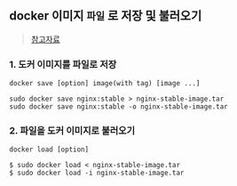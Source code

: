 ## docker 이미지 `파일` 로 저장 및 불러오기
> [참고자료](https://twpower.github.io/183-how-to-save-or-load-docker-image-file)
### 1. 도커 이미지를 파일로 저장
```shell
docker save [option] image(with tag) [image ...]

sudo docker save nginx:stable > nginx-stable-image.tar
sudo docker save nginx:stable -o nginx-stable-image.tar
```

### 2. 파일을 도커 이미지로 불러오기
```shell
docker load [option]

$ sudo docker load < nginx-stable-image.tar
$ sudo docker load -i nginx-stable-image.tar
```

